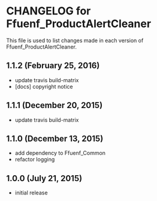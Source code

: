 # CHANGELOG for Ffuenf_ProductAlertCleaner

This file is used to list changes made in each version of Ffuenf_ProductAlertCleaner.

## 1.1.2 (February 25, 2016)

* update travis build-matrix
* [docs] copyright notice

## 1.1.1 (December 20, 2015)

* update travis build-matrix

## 1.1.0 (December 13, 2015)

* add dependency to Ffuenf_Common
* refactor logging

## 1.0.0 (July 21, 2015)

* initial release
